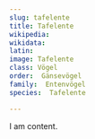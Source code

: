 ```yaml
---
slug: tafelente
title: Tafelente
wikipedia: 
wikidata: 
latin:
image: Tafelente
class: Vögel
order:  Gänsevögel
family:  Entenvögel 
species:  Tafelente

---
```


I am content.
